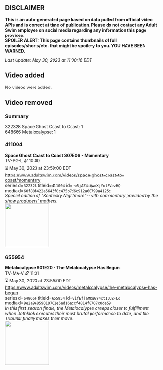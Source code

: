 ## DISCLAIMER
**This is an auto-generated page based on data pulled from official video APIs and is correct at time of publication. Please do not contact any Adult Swim employee on social media regarding any information this page provides.**  
**SPOILER ALERT: This page contains thumbnails of full episodes/shorts/etc. that might be spoilery to you. YOU HAVE BEEN WARNED.**  

_Last Update: May 30, 2023 at 11:00:16 EDT_
## Video added
No videos were added.  
## Video removed
### Summary
322328 Space Ghost Coast to Coast: 1  
648666 Metalocalypse: 1  
### 411004
**Space Ghost Coast to Coast S07E06 - Momentary**  
TV-PG-L 🔓 10:00  
⌛ May 30, 2023 at 23:59:00 EDT  
https://www.adultswim.com/videos/space-ghost-coast-to-coast/momentary  
seriesid=`322328` titleid=`411004` id=`-w5jAZ4iQwmXjYolSVezHQ` mediaid=`60f88b422a5643f0c475b7d6c912a60799a4125c`  
_Special edition of "Kentucky Nightmare"--with commentary provided by the show producers' mothers._  
<a href="https://media.cdn.adultswim.com/uploads/20200420/thumbnails/2_204201157389-sgc2c_2106.jpg"><img src="https://media.cdn.adultswim.com/uploads/20200420/thumbnails/2_204201157389-sgc2c_2106.jpg" height="144px" /></a>
### 655954
**Metalocalypse S01E20 - The Metalocalypse Has Begun**  
TV-MA-V 🔓 11:31  
⌛ May 30, 2023 at 23:59:00 EDT  
https://www.adultswim.com/videos/metalocalypse/the-metalocalypse-has-begun  
seriesid=`648666` titleid=`655954` id=`yifEfjaMRgGY4xtI3UZ-Lg` mediaid=`9e2a9e859019701e5ad16accf4814f8707c0de59`  
_In this first season finale, the Metalocalypse creeps closer to fulfillment when Dethklok executes their most brutal performance to date, and the Tribunal finally makes their move._  
<a href="https://media.cdn.adultswim.com/uploads/20200311/thumbnails/2_203111140415-metalocalypse_120.jpg"><img src="https://media.cdn.adultswim.com/uploads/20200311/thumbnails/2_203111140415-metalocalypse_120.jpg" height="144px" /></a>
